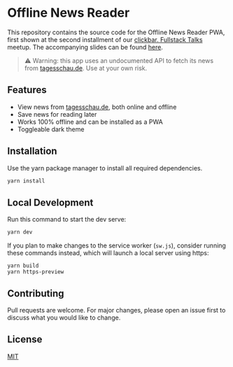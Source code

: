 # Offline News Reader

This repository contains the source code for the Offline News Reader PWA, first shown at the second installment of our [clickbar. Fullstack Talks](https://www.meetup.com/de-DE/clickbar-fullstack-talks/) meetup.
The accompanying slides can be found [here](https://clickbar-fullstack-talks-2.netlify.app). 

> ⚠ Warning: this app uses an undocumented API to fetch its news from [tagesschau.de](tagesschau.de). Use at your own risk. 

## Features

- View news from [tagesschau.de](tagesschau.de), both online and offline
- Save news for reading later
- Works 100% offline and can be installed as a PWA
- Toggleable dark theme

## Installation

Use the yarn package manager to install all required dependencies.

```bash
yarn install
```

## Local Development

Run this command to start the dev serve:

```bash
yarn dev
```

If you plan to make changes to the service worker (`sw.js`), consider running these commands instead, 
which will launch a local server using https: 

```
yarn build
yarn https-preview
```

## Contributing
Pull requests are welcome. For major changes, please open an issue first to discuss what you would like to change.

## License
[MIT](https://choosealicense.com/licenses/mit/)
